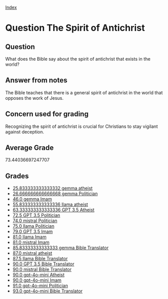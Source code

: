 
[Index](../../index.md)
# Question The Spirit of Antichrist
## Question
What does the Bible say about the spirit of antichrist that exists in the world?

## Answer from notes
The Bible teaches that there is a general spirit of antichrist in the world that opposes the work of Jesus.

## Concern used for grading
Recognizing the spirit of antichrist is crucial for Christians to stay vigilant against deception.

## Average Grade
73.44036697247707

## Grades
 * [25.833333333333332 gemma atheist](../answers/gemma_atheist/The_Spirit_of_Antichrist.md)
 * [26.666666666666668 gemma Politician](../answers/gemma_Politician/The_Spirit_of_Antichrist.md)
 * [46.0 gemma Imam](../answers/gemma_Imam/The_Spirit_of_Antichrist.md)
 * [55.833333333333336 llama atheist](../answers/llama_atheist/The_Spirit_of_Antichrist.md)
 * [63.333333333333336 GPT 3.5 Atheist](../answers/GPT_3.5_Atheist/The_Spirit_of_Antichrist.md)
 * [72.5 GPT 3.5 Politician](../answers/GPT_3.5_Politician/The_Spirit_of_Antichrist.md)
 * [74.0 mistral Politician](../answers/mistral_Politician/The_Spirit_of_Antichrist.md)
 * [75.0 llama Politician](../answers/llama_Politician/The_Spirit_of_Antichrist.md)
 * [79.0 GPT 3.5 Imam](../answers/GPT_3.5_Imam/The_Spirit_of_Antichrist.md)
 * [81.0 llama Imam](../answers/llama_Imam/The_Spirit_of_Antichrist.md)
 * [81.0 mistral Imam](../answers/mistral_Imam/The_Spirit_of_Antichrist.md)
 * [85.83333333333333 gemma Bible Translator](../answers/gemma_Bible_Translator/The_Spirit_of_Antichrist.md)
 * [87.0 mistral atheist](../answers/mistral_atheist/The_Spirit_of_Antichrist.md)
 * [87.5 llama Bible Translator](../answers/llama_Bible_Translator/The_Spirit_of_Antichrist.md)
 * [90.0 GPT 3.5 Bible Translator](../answers/GPT_3.5_Bible_Translator/The_Spirit_of_Antichrist.md)
 * [90.0 mistral Bible Translator](../answers/mistral_Bible_Translator/The_Spirit_of_Antichrist.md)
 * [90.0 gpt-4o-mini Atheist](../answers/gpt-4o-mini_Atheist/The_Spirit_of_Antichrist.md)
 * [90.0 gpt-4o-mini Imam](../answers/gpt-4o-mini_Imam/The_Spirit_of_Antichrist.md)
 * [91.0 gpt-4o-mini Politician](../answers/gpt-4o-mini_Politician/The_Spirit_of_Antichrist.md)
 * [93.0 gpt-4o-mini Bible Translator](../answers/gpt-4o-mini_Bible_Translator/The_Spirit_of_Antichrist.md)
